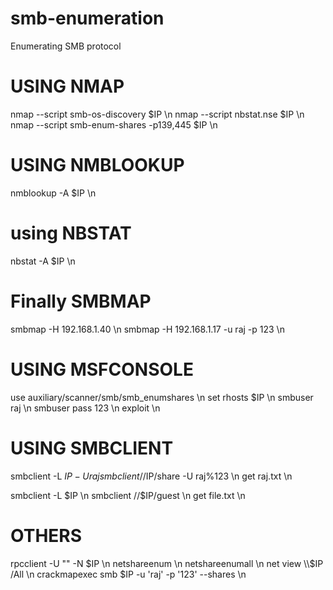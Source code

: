 # smb-enumeration
Enumerating SMB protocol

# USING NMAP
nmap --script smb-os-discovery $IP \n
nmap --script nbstat.nse $IP \n
nmap --script smb-enum-shares -p139,445 $IP \n

# USING NMBLOOKUP
nmblookup -A $IP \n

# using NBSTAT
nbstat -A $IP \n

# Finally SMBMAP
smbmap -H 192.168.1.40 \n
smbmap -H 192.168.1.17 -u raj -p 123 \n

# USING MSFCONSOLE
use auxiliary/scanner/smb/smb_enumshares \n
set rhosts $IP \n
smbuser raj \n
smbuser pass 123 \n
exploit \n

# USING SMBCLIENT
smbclient -L $IP -U raj%123 \n
smbclient //$IP/share -U raj%123 \n
get raj.txt \n

smbclient -L $IP \n
smbclient //$IP/guest \n
get file.txt \n

# OTHERS
rpcclient -U "" -N $IP \n
netshareenum \n
netshareenumall \n
net view \\$IP /All \n
crackmapexec smb $IP -u 'raj' -p '123' --shares \n
